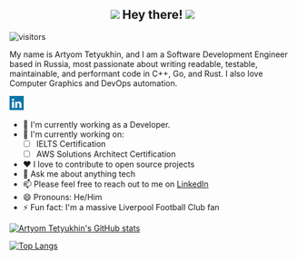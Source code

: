 <h2 align="center">
<a href="https://github.com/arttet"><img src="https://media.giphy.com/media/hvRJCLFzcasrR4ia7z/giphy.gif" width="25px"></a>
Hey there!
<a href="https://github.com/arttet"><img src="https://media.giphy.com/media/hvRJCLFzcasrR4ia7z/giphy.gif" width="25px"></a>
</h2>

![visitors](https://visitor-badge-reloaded.herokuapp.com/badge?page_id=arttet.arttet&color=00df00)

My name is Artyom Tetyukhin, and I am a Software Development Engineer based in Russia, most passionate about writing readable, testable, maintainable, and performant code in C++, Go, and Rust. I also love Computer Graphics and DevOps automation.
<p align="left">
<a href="https://linkedin.com/in/arttet"><img alt="arttet" width="25px" src="images/linkedin.svg" /></a>
<br>
</p>

- 🔭 I'm currently working as a Developer.
- 🌱 I'm currently working on:
    - [ ] IELTS Certification
    - [ ] AWS Solutions Architect Certification
- ❤️ I love to contribute to open source projects
- 💬 Ask me about anything tech
- 📫 Please feel free to reach out to me on [LinkedIn](https://linkedin.com/in/arttet)
- 😄 Pronouns: He/Him
- ⚡ Fun fact: I'm a massive Liverpool Football Club fan

[![Artyom Tetyukhin's GitHub stats](https://github-readme-stats.vercel.app/api?username=arttet&show_icons=true&count_private=true)](https://github.com/arttet)

[![Top Langs](https://github-readme-stats.vercel.app/api/top-langs/?username=arttet&layout=compact&langs_count=4)](https://github.com/arttet)

<!--
📊 **Weekly development breakdown**

<!- -START_SECTION:waka- ->
```text
Week #31: 07 August, 2022 - 14 August, 2022
```
<!- -END_SECTION:waka- ->
-->
